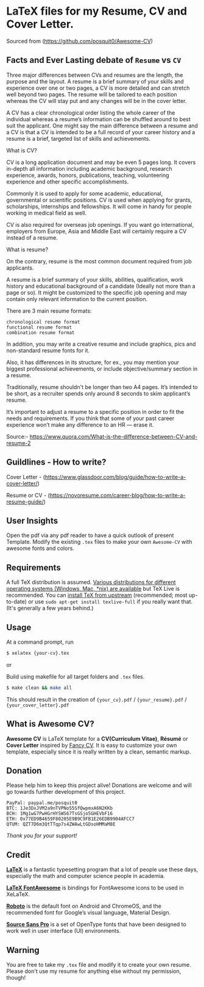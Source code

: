 # LaTeX files for my Resume, CV and Cover Letter.

Sourced from (https://github.com/posquit0/Awesome-CV)

## Facts and Ever Lasting debate of `Resume` vs `CV`

Three major differences between CVs and resumes are the length, the purpose and the layout. A resume is a brief summary of your skills and experience over one or two pages, a CV is more detailed and can stretch well beyond two pages. The resume will be tailored to each position whereas the CV will stay put and any changes will be in the cover letter.

A CV has a clear chronological order listing the whole career of the individual whereas a resume’s information can be shuffled around to best suit the applicant. One might say the main difference between a resume and a CV is that a CV is intended to be a full record of your career history and a resume is a brief, targeted list of skills and achievements.

What is CV?

CV is a long application document and may be even 5 pages long. It covers in-depth all information including academic background, research experience, awards, honors, publications, teaching, volunteering experience and other specific accomplishments.

Commonly it is used to apply for some academic, educational, governmental or scientific positions. CV is used when applying for grants, scholarships, internships and fellowships. It will come in handy for people working in medical field as well.

CV is also required for overseas job openings. If you want go international, employers from Europe, Asia and Middle East will certainly require a CV instead of a resume.

What is resume?

On the contrary, resume is the most common document required from job applicants.

A resume is a brief summary of your skills, abilities, qualification, work history and educational background of a candidate (Ideally not more than a page or so). It might be customized to the specific job opening and may contain only relevant information to the current position.

There are 3 main resume formats:

    chronological resume format
    functional resume format
    combination resume format

In addition, you may write a creative resume and include graphics, pics and non-standard resume fonts for it.

Also, it has differences in its structure, for ex., you may mention your biggest professional achievements, or include objective/summary section in a resume.

Traditionally, resume shouldn't be longer than two A4 pages. It’s intended to be short, as a recruiter spends only around 8 seconds to skim applicant’s resume.

It’s important to adjust a resume to a specific position in order to fit the needs and requirements. If you think that some of your past career experience won’t make any difference to an HR — erase it.

Source:- https://www.quora.com/What-is-the-difference-between-CV-and-resume-2

## Guildlines - How to write?

Cover Letter - (https://www.glassdoor.com/blog/guide/how-to-write-a-cover-letter/)

Resume or CV - (https://novoresume.com/career-blog/how-to-write-a-resume-guide/)

## User Insights

Open the pdf via any pdf reader to have a quick outlook of present Template.
Modify the existing `.tex` files to make your own `Awesome-CV` with awesome fonts and colors.

## Requirements

A full TeX distribution is assumed.  [Various distributions for different operating systems (Windows, Mac, \*nix) are available](http://tex.stackexchange.com/q/55437) but TeX Live is recommended.
You can [install TeX from upstream](http://tex.stackexchange.com/q/1092) (recommended; most up-to-date) or use `sudo apt-get install texlive-full` if you really want that.  (It's generally a few years behind.)

## Usage

At a command prompt, run

```bash
$ xelatex {your-cv}.tex
```

or

Build using makefile for all target folders and `.tex` files.

```bash
$ make clean && make all
```
This should result in the creation of ``{your_cv}.pdf`` / ``{your_resume}.pdf`` / ``{your_cover_letter}.pdf``

## What is Awesome CV?

**Awesome CV** is LaTeX template for a **CV(Curriculum Vitae)**, **Résumé** or **Cover Letter** inspired by [Fancy CV](https://www.sharelatex.com/templates/cv-or-resume/fancy-cv). It is easy to customize your own template, especially since it is really written by a clean, semantic markup.

## Donation

Please help him to keep this project alive! Donations are welcome and will go towards further development of this project.

    PayPal: paypal.me/posquit0
    BTC: 1Je3DxJVM2a9nTVPNo55SfQwpmxA6N2KKb
    BCH: 1Mg1wG7PwHGrHYSWS67TsGSjo5GHEVbF16
    ETH: 0x77ED9B4659F80205E9B9C9FB1E26EDB9904AFCC7
    QTUM: QZT7D6m3QtTTqp7s4ZWAwLtGDsoHMMaM8E

*Thank you for your support!*

## Credit

[**LaTeX**](http://www.latex-project.org) is a fantastic typesetting program that a lot of people use these days, especially the math and computer science people in academia.

[**LaTeX FontAwesome**](https://github.com/furl/latex-fontawesome) is bindings for FontAwesome icons to be used in XeLaTeX.

[**Roboto**](https://github.com/google/roboto) is the default font on Android and ChromeOS, and the recommended font for Google’s visual language, Material Design.

[**Source Sans Pro**](https://github.com/adobe-fonts/source-sans-pro) is a set of OpenType fonts that have been designed to work well in user interface (UI) environments.

## Warning

You are free to take my `.tex` file and modify it to create your own resume. Please don't use my resume for anything else without my permission, though!
